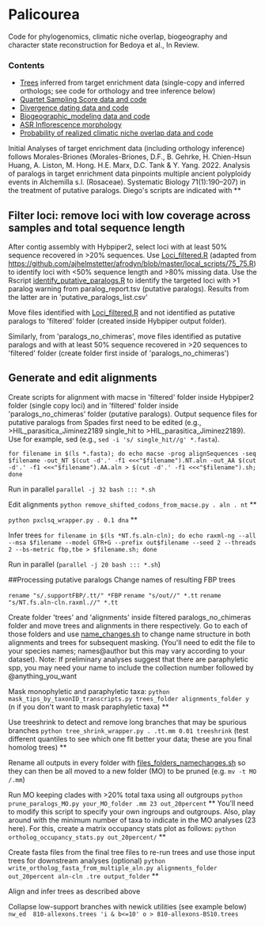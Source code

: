 # Palicourea
Code for phylogenomics, climatic niche overlap, biogeography and character state reconstruction for Bedoya et al., In Review.

### Contents

 * [Trees](https://github.com/ambed0ya/Palicourea/blob/main/trees "Trees") inferred from target enrichment data (single-copy and inferred orthologs; see code for orthology and tree inference below)
 * [Quartet Sampling Score data and code](https://github.com/ambed0ya/Palicourea/blob/main/Quartet_Sampling_Score "Quartet Sampling Score data and code")
 * [Divergence dating data and code](https://github.com/ambed0ya/Palicourea/blob/main/Divergence_dating "Divergence Dating data and code")
 * [Biogeographic_modeling data and code](https://github.com/ambed0ya/Palicourea/blob/main/Biogeographic_modeling "Biogeographic modeling data and code")
 * [ASR Inflorescence morphology](https://github.com/ambed0ya/Palicourea/blob/main/Inflorescence_ASE "ASR Inflorescence morphology")
 * [Probability of realized climatic niche overlap data and code](https://github.com/ambed0ya/Palicourea/blob/main/Climatic_niche_overlap "Probability of realized climatic niche overlap data and code")
 

 
Initial Analyses of target enrichment data (including orthology inference) follows Morales-Briones (Morales-Briones, D.F., B. Gehrke, H. Chien-Hsun Huang, A. Liston, M. Hong. H.E. Marx, D.C. Tank & Y. Yang. 2022. Analysis of paralogs in target enrichment data pinpoints multiple ancient polyploidy events in Alchemilla s.l. (Rosaceae). Systematic Biology 71(1):190–207) in the treatment of putative paralogs. Diego's scripts are indicated with **

## Filter loci: remove loci with low coverage across samples and total sequence length

After contig assembly with Hybpiper2, select loci with at least 50% sequence recovered in >20% sequences. Use [Loci_filtered.R](https://github.com/ambed0ya/Palicourea/blob/main/Loci_filtered.R "Loci_filtered.R script") (adapted from https://github.com/ajhelmstetter/afrodyn/blob/master/local_scripts/75_75.R) to identify loci with <50% sequence length and >80% missing data. Use the Rscript [identify_putative_paralogs.R](https://github.com/ambed0ya/Palicourea/blob/main/identify_putative_paralogs.R "identify_putative_paralogs.R script") to identify the targeted loci with >1 paralog warning from paralog_report.tsv (putative paralogs). Results from the latter are in 'putative_paralogs_list.csv'

Move files identified with [Loci_filtered.R](https://github.com/ambed0ya/Palicourea/blob/main/Loci_filtered.R "Loci_filtered.R script") and not identified as putative paralogs to 'filtered' folder (created inside Hybpiper output folder).

Similarly, from 'paralogs_no_chimeras', move files identified as putative paralogs and with at least 50% sequence recovered in >20 sequences to 'filtered' folder (create folder first inside of 'paralogs_no_chimeras')

## Generate and edit alignments
Create scripts for alignment with macse in 'filtered' folder inside Hybpiper2 folder (single copy loci) and in 'filtered' folder inside 'paralogs_no_chimeras' folder (putative paralogs). Output sequence files for putative paralogs from Spades first need to be edited (e.g., >HIL_parasitica_Jiminez2189 single_hit to >HIL_parasitica_Jiminez2189). Use for example, sed (e.g., `sed -i 's/ single_hit//g' *.fasta`).

`for filename in $(ls *.fasta); do echo macse -prog alignSequences -seq $filename -out_NT $(cut -d'.' -f1 <<<"$filename").NT.aln -out_AA $(cut -d'.' -f1 <<<"$filename").AA.aln > $(cut -d'.' -f1 <<<"$filename").sh; done`

Run in parallel
`parallel -j 32 bash ::: *.sh`

Edit alignments
`python remove_shifted_codons_from_macse.py . aln . nt` **

`python pxclsq_wrapper.py . 0.1 dna` **

Infer trees
`for filename in $(ls *NT.fs.aln-cln); do echo raxml-ng --all --msa $filename --model GTR+G --prefix out$filename --seed 2 --threads 2 --bs-metric fbp,tbe > $filename.sh; done`

Run in parallel (`parallel -j 20 bash ::: *.sh`)

##Processing putative paralogs
Change names of resulting FBP trees

`rename "s/.supportFBP/.tt/" *FBP`
`rename "s/out//" *.tt`
`rename "s/NT.fs.aln-cln.raxml.//" *.tt`

Create folder 'trees' and 'alignments' inside filtered paralogs_no_chimeras folder and move trees and alignments in there respectively. Go to each of those folders and use [name_changes.sh](https://github.com/ambed0ya/Palicourea/blob/main/name_changes.sh "name_changes.sh script") to change name structure in both alignments and trees for subsequent masking. (You'll need to edit the file to your species names; names@author but this may vary according to your dataset). Note: If preliminary analyses suggest that there are paraphyletic spp, you may need your name to include the collection number followed by @anything_you_want

Mask monophyletic and paraphyletic taxa:
`python mask_tips_by_taxonID_transcripts.py trees_folder alignments_folder y` (n if you don't want to mask paraphyletic taxa) **

Use treeshrink to detect and remove long branches that may be spurious branches
`python tree_shrink_wrapper.py . .tt.mm 0.01 treeshrink` (test different quantiles to see which one fit better your data; these are you final homolog trees) **

Rename all outputs in every folder with [files_folders_namechanges.sh](https://github.com/ambed0ya/Palicourea/blob/main/files_folders_name_changes.sh "files_folders_name_changes.sh script") so they can then be all moved to a new folder (MO) to be pruned (e.g. `mv -t MO /.mm`)

Run MO keeping clades with >20% total taxa using all outgroups
`python prune_paralogs_MO.py your_MO_folder .mm 23 out_20percent` ** You'll need to modify this script to specify your own ingroups and outgroups. Also, play around with the minimum number of taxa to indicate in the MO analyses (23 here). For this, create a matrix occupancy stats plot as follows:
`python ortholog_occupancy_stats.py out_20percent/` **

Create fasta files from the final tree files to re-run trees and use those input trees for downstream analyses (optional)
`python write_ortholog_fasta_from_multiple_aln.py alignments_folder out_20percent aln-cln .tre output_folder` **

Align and infer trees as described above

Collapse low-support branches with newick utilities (see example below)
`nw_ed  810-allexons.trees 'i & b<=10' o > 810-allexons-BS10.trees`
